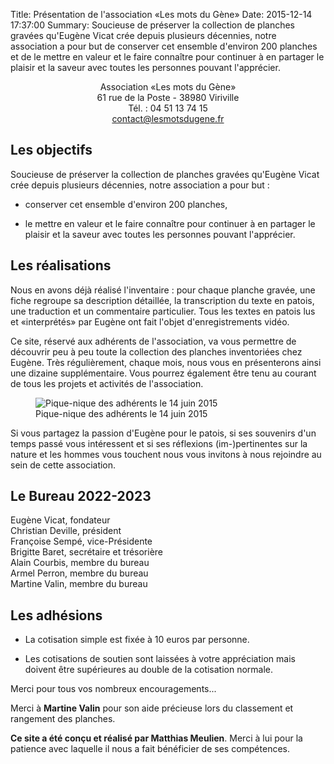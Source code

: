 Title: Présentation de l'association «Les mots du Gène»
Date: 2015-12-14 17:37:00
Summary: Soucieuse de préserver la collection de planches gravées
    qu'Eugène Vicat crée depuis plusieurs décennies, notre association
    a pour but de conserver cet ensemble d'environ 200 planches et de
    le mettre en valeur et le faire connaître pour continuer à en
    partager le plaisir et la saveur avec toutes les personnes pouvant
    l'apprécier.


<p style="text-align: center;">
  Association «Les mots du Gène»<br>
  61 rue de la Poste - 38980 Viriville<br>
  Tél. : 04 51 13 74 15<br>
  <a href="mailto:contact@lesmotsdugene.fr">contact@lesmotsdugene.fr</a>
</p>

## Les objectifs

Soucieuse de préserver la collection de planches gravées qu'Eugène
Vicat crée depuis plusieurs décennies, notre association a pour but :

- conserver cet ensemble d'environ 200 planches,

- le mettre en valeur et le faire connaître pour continuer à en
  partager le plaisir et la saveur avec toutes les personnes pouvant
  l'apprécier.

## Les réalisations

Nous en avons déjà réalisé l'inventaire : pour chaque planche gravée,
une fiche regroupe sa description détaillée, la transcription du texte
en patois, une traduction et un commentaire particulier. Tous les
textes en patois lus et «interprétés» par Eugène ont fait l'objet
d'enregistrements vidéo.

Ce site, réservé aux adhérents de l'association, va vous permettre de
découvrir peu à peu toute la collection des planches inventoriées chez
Eugène. Très régulièrement, chaque mois, nous vous en présenterons
ainsi une dizaine supplémentaire. Vous pourrez également être tenu au
courant de tous les projets et activités de l'association.

<figure class="image-block" style="float: center;">
  <img alt="Pique-nique des adhérents le 14 juin 2015" src="{static}/images/assemblee_pique-nique.png">
  <figcaption style="max-width: 579px">Pique-nique des adhérents le 14 juin 2015</figcaption>
</figure>

Si vous partagez la passion d'Eugène pour le patois, si ses souvenirs
d'un temps passé vous intéressent et si ses réflexions
(im-)pertinentes sur la nature et les hommes vous touchent nous vous
invitons à nous rejoindre au sein de cette association.

## Le Bureau 2022-2023

<p>
    Eugène Vicat, fondateur<br>
    Christian Deville, président<br>
    Françoise Sempé, vice-Présidente<br>
    Brigitte Baret, secrétaire et trésorière<br>
    Alain Courbis, membre du bureau<br>
    Armel Perron, membre du bureau<br>
    Martine Valin, membre du bureau<br>
</p>

## Les adhésions

- La cotisation simple est fixée à 10 euros par personne.

- Les cotisations de soutien sont laissées à votre appréciation mais
  doivent être supérieures au double de la cotisation normale.

Merci pour tous vos nombreux encouragements...

Merci à **Martine Valin** pour son aide précieuse lors du classement et rangement des planches.

**Ce site a été conçu et réalisé par Matthias Meulien**. Merci à lui
pour la patience avec laquelle il nous a fait bénéficier de ses
compétences.
